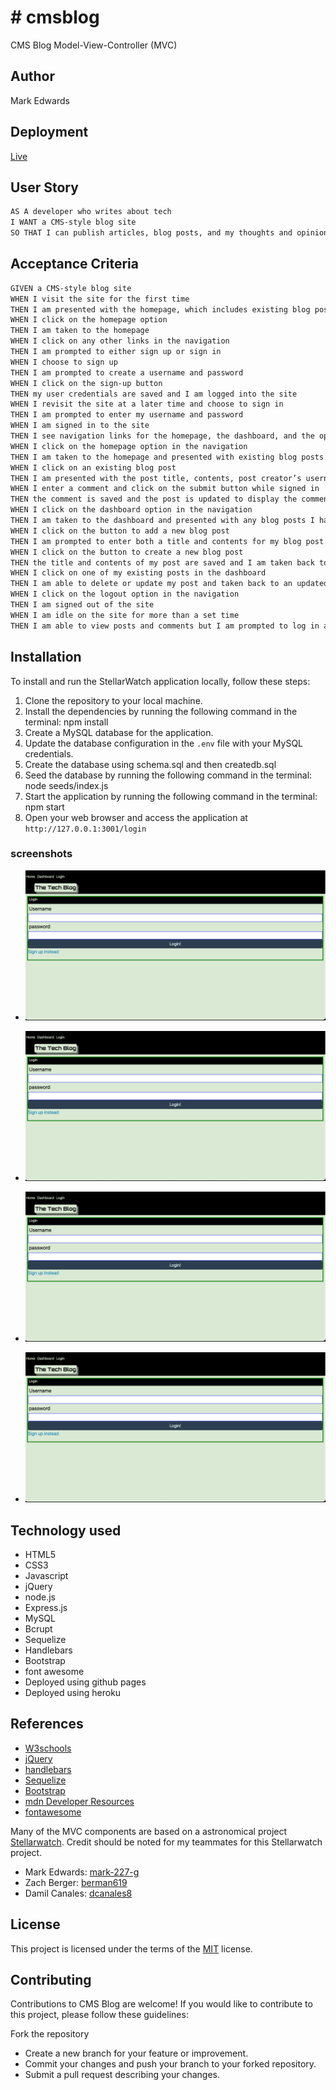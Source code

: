 # # cmsblog

CMS Blog
Model-View-Controller (MVC)

## Author

Mark Edwards

## Deployment

[Live](https://m277-cmsblog.herokuapp.com/)

## User Story

```md
AS A developer who writes about tech
I WANT a CMS-style blog site
SO THAT I can publish articles, blog posts, and my thoughts and opinions
```

## Acceptance Criteria

```md
GIVEN a CMS-style blog site
WHEN I visit the site for the first time
THEN I am presented with the homepage, which includes existing blog posts if any have been posted; navigation links for the homepage and the dashboard; and the option to log in
WHEN I click on the homepage option
THEN I am taken to the homepage
WHEN I click on any other links in the navigation
THEN I am prompted to either sign up or sign in
WHEN I choose to sign up
THEN I am prompted to create a username and password
WHEN I click on the sign-up button
THEN my user credentials are saved and I am logged into the site
WHEN I revisit the site at a later time and choose to sign in
THEN I am prompted to enter my username and password
WHEN I am signed in to the site
THEN I see navigation links for the homepage, the dashboard, and the option to log out
WHEN I click on the homepage option in the navigation
THEN I am taken to the homepage and presented with existing blog posts that include the post title and the date created
WHEN I click on an existing blog post
THEN I am presented with the post title, contents, post creator’s username, and date created for that post and have the option to leave a comment
WHEN I enter a comment and click on the submit button while signed in
THEN the comment is saved and the post is updated to display the comment, the comment creator’s username, and the date created
WHEN I click on the dashboard option in the navigation
THEN I am taken to the dashboard and presented with any blog posts I have already created and the option to add a new blog post
WHEN I click on the button to add a new blog post
THEN I am prompted to enter both a title and contents for my blog post
WHEN I click on the button to create a new blog post
THEN the title and contents of my post are saved and I am taken back to an updated dashboard with my new blog post
WHEN I click on one of my existing posts in the dashboard
THEN I am able to delete or update my post and taken back to an updated dashboard
WHEN I click on the logout option in the navigation
THEN I am signed out of the site
WHEN I am idle on the site for more than a set time
THEN I am able to view posts and comments but I am prompted to log in again before I can add, update, or delete posts
```

## Installation

To install and run the StellarWatch application locally, follow these steps:

1. Clone the repository to your local machine.
2. Install the dependencies by running the following command in the terminal: npm install
3. Create a MySQL database for the application.
4. Update the database configuration in the `.env` file with your MySQL credentials.
5. Create the database using schema.sql and then createdb.sql
6. Seed the database by running the following command in the terminal: node seeds/index.js
7. Start the application by running the following command in the terminal: npm start
8. Open your web browser and access the application at `http://127.0.0.1:3001/login`

### screenshots

* ![screenshot](./public/images/ScreenShot1.png)

* ![screenshot](./public/images/ScreenShot1.png)

* ![screenshot](./public/images/ScreenShot1.png)

* ![screenshot](./public/images/ScreenShot1.png)

## Technology used

* HTML5
* CSS3
* Javascript
* jQuery
* node.js
* Express.js
* MySQL
* Bcrupt
* Sequelize
* Handlebars
* Bootstrap
* font awesome
* Deployed using github pages
* Deployed using heroku

## References

* [W3schools](https://www.w3schools.com/html/html5_semantic_elements.asp)
* [jQuery](https://jqueryui.com)
* [handlebars](https://handlebarsjs.com)
* [Sequelize](https://sequelize.org)
* [Bootstrap](https://getbootstrap.com/)
* [mdn Developer Resources](https://developer.mozilla.org/en-US/)
* [fontawesome](https://fontawesome.com/)

Many of the MVC components are based on a astronomical project [Stellarwatch](https://github.com/mark-227-g/stellarwatch).
Credit should be noted for my teammates for this Stellarwatch project.

* Mark Edwards: [mark-227-g](https://github.com/mark-227-g)
* Zach Berger: [berman619](https://github.com/berman619)
* Damil Canales: [dcanales8](https://github.com/dcanales8)  

## License

This project is licensed under the terms of the [MIT](https://opensource.org/licenses/MIT) license.

## Contributing

Contributions to CMS Blog are welcome! If you would like to contribute to this project, please follow these guidelines:

Fork the repository

* Create a new branch for your feature or improvement.
* Commit your changes and push your branch to your forked repository.
* Submit a pull request describing your changes.
